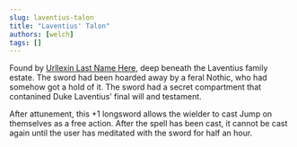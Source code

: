 ```yaml
---
slug: laventius-talon
title: "Laventius' Talon"
authors: [welch]
tags: []
---
```


Found by [Urllexin Last Name Here](/characters/urllexin), deep beneath the Laventius family estate. The sword had been hoarded away by a feral Nothic, who had somehow got a hold of it. The sword had a secret compartment that contanined Duke Laventius’ final will and testament.
 
After attunement, this +1 longsword allows the wielder to cast Jump on themselves as a free action. After the spell has been cast, it cannot be cast again until the user has meditated with the sword for half an hour.